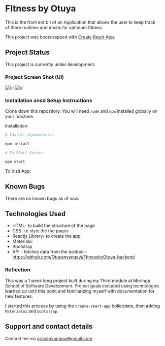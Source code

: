 # FItness by Otuya 
This is the front ent bit of an Application that allows the user to keep track of there routines and meals for optimum fitness. 

This project was bootstrapped with [Create React App](https://github.com/facebook/create-react-app).

## Project Status
This project is currently under development.

### Project Screen Shot (UI)
<img src="fitness-by-otuya-frontend/src/images/darkmode.png" alt="ui" />
<img src="fitness-by-otuya-frontend/src/images/lightmode.png" alt="ui" />


### Installation ansd Setup Instructions

Clone down this repository. You will need `node` and `npm` installed globally on your machine.  

Installation:
``` bash
# Install dependencies

npm install 

# To Start Server:

npm start 
``` 

To Visit App:

## Known Bugs
There are no known bugs as of now.

## Technologies Used
* HTML- to build the structure of the page
* CSS- to style the the pages
* Reactjs Library- to create the app
* Materialui
* Bootstrap
* API  - fetches data from the backed -https://github.com/Otuyanyangayi/FitnessbyOtuya-backend

### Reflection 
This was a 1 week long project built during my Third module at Moringa School of Software Development. Project goals included using technologies learned up until this point and familiarizing myself with documentation for new features.

 I started this process by using the `create-react-app` boilerplate, then adding `Materialui` and `bootstrap`.

## Support and contact details
Contact me via gracenyangayi@gmail.com